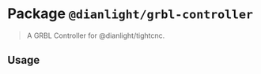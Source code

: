 # Package `@dianlight/grbl-controller`

> A GRBL Controller for @dianlight/tightcnc.

## Usage

```Typescript
  
```
